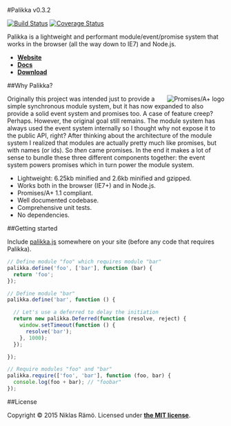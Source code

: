 #Palikka v0.3.2

[![Build Status](https://travis-ci.org/niklasramo/palikka.svg?branch=v0.3.2)](https://travis-ci.org/niklasramo/palikka)
[![Coverage Status](https://coveralls.io/repos/niklasramo/palikka/badge.svg?branch=v0.3.2)](https://coveralls.io/r/niklasramo/palikka?branch=v0.3.2)

Palikka is a lightweight and performant module/event/promise system that works in the browser (all the way down to IE7) and Node.js.

* **[Website](http://niklasramo.github.io/palikka)**
* **[Docs](https://github.com/niklasramo/palikka/wiki/v0.3.2-Docs)**
* **[Download](https://raw.githubusercontent.com/niklasramo/palikka/v0.3.2/palikka.js)**

##Why Palikka?

[<img src="http://promises-aplus.github.com/promises-spec/assets/logo-small.png" alt="Promises/A+ logo" title="Promises/A+ 1.1 compliant" align="right"/>](http://promises-aplus.github.com/promises-spec)
Originally this project was intended just to provide a simple synchronous module system, but it has now expanded to also provide a solid event system and promises too. A case of feature creep? Perhaps. However, the original goal still remains. The module system has always used the event system internally so I thought why not expose it to the public API, right? After thinking about the architecture of the module system I realized that modules are actually pretty much like promises, but with names (or ids). So *then* came promises. In the end it makes a lot of sense to bundle these three different components together: the event system powers promises which in turn power the module system.

* Lightweight: 6.25kb minified and 2.6kb minified and gzipped.
* Works both in the browser (IE7+) and in Node.js.
* Promises/A+ 1.1 compliant.
* Well documented codebase.
* Comprehensive unit tests.
* No dependencies.

##Getting started

Include [palikka.js](https://raw.githubusercontent.com/niklasramo/palikka/v0.3.2/palikka.js) somewhere on your site (before any code that requires Palikka).

```javascript
// Define module "foo" which requires module "bar"
palikka.define('foo', ['bar'], function (bar) {
  return 'foo';
});

// Define module "bar"
palikka.define('bar', function () {

  // Let's use a deferred to delay the initiation
  return new palikka.Deferred(function (resolve, reject) {
    window.setTimeout(function () {
      resolve('bar');
    }, 1000);
  });

});

// Require modules "foo" and "bar"
palikka.require(['foo', 'bar'], function (foo, bar) {
  console.log(foo + bar); // "foobar"
});
```

##License

Copyright &copy; 2015 Niklas Rämö. Licensed under **[the MIT license](LICENSE.md)**.
